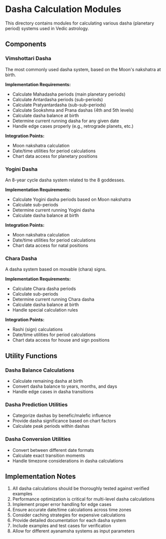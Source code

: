 # Dasha Calculation Modules

This directory contains modules for calculating various dasha (planetary period) systems used in Vedic astrology.

## Components

### Vimshottari Dasha
The most commonly used dasha system, based on the Moon's nakshatra at birth.

**Implementation Requirements:**
- Calculate Mahadasha periods (main planetary periods)
- Calculate Antardasha periods (sub-periods)
- Calculate Pratyantardasha (sub-sub-periods)
- Calculate Sookshma and Prana dashas (4th and 5th levels)
- Calculate dasha balance at birth
- Determine current running dasha for any given date
- Handle edge cases properly (e.g., retrograde planets, etc.)

**Integration Points:**
- Moon nakshatra calculation
- Date/time utilities for period calculations
- Chart data access for planetary positions

### Yogini Dasha
An 8-year cycle dasha system related to the 8 goddesses.

**Implementation Requirements:**
- Calculate Yogini dasha periods based on Moon nakshatra
- Calculate sub-periods
- Determine current running Yogini dasha
- Calculate dasha balance at birth

**Integration Points:**
- Moon nakshatra calculation
- Date/time utilities for period calculations
- Chart data access for natal positions

### Chara Dasha
A dasha system based on movable (chara) signs.

**Implementation Requirements:**
- Calculate Chara dasha periods
- Calculate sub-periods
- Determine current running Chara dasha
- Calculate dasha balance at birth
- Handle special calculation rules

**Integration Points:**
- Rashi (sign) calculations
- Date/time utilities for period calculations
- Chart data access for house and sign positions

## Utility Functions

### Dasha Balance Calculations
- Calculate remaining dasha at birth
- Convert dasha balance to years, months, and days
- Handle edge cases in dasha transitions

### Dasha Prediction Utilities
- Categorize dashas by benefic/malefic influence
- Provide dasha significance based on chart factors
- Calculate peak periods within dashas

### Dasha Conversion Utilities
- Convert between different date formats
- Calculate exact transition moments
- Handle timezone considerations in dasha calculations

## Implementation Notes

1. All dasha calculations should be thoroughly tested against verified examples
2. Performance optimization is critical for multi-level dasha calculations
3. Implement proper error handling for edge cases
4. Ensure accurate date/time calculations across time zones
5. Consider caching strategies for expensive calculations
6. Provide detailed documentation for each dasha system
7. Include examples and test cases for verification
8. Allow for different ayanamsha systems as input parameters 